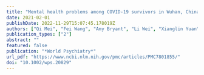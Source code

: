 ```yaml
---
title: "Mental health problems among COVID‐19 survivors in Wuhan, China"
date: 2021-02-01
publishDate: 2022-11-29T15:07:45.178019Z
authors: ["Qi Mei", "Fei Wang", "Amy Bryant", "Li Wei", "Xianglin Yuan", "Jian Li"]
publication_types: ["2"]
abstract: ""
featured: false
publication: "*World Psychiatry*"
url_pdf: "https://www.ncbi.nlm.nih.gov/pmc/articles/PMC7801855/"
doi: "10.1002/wps.20829"
---
```


